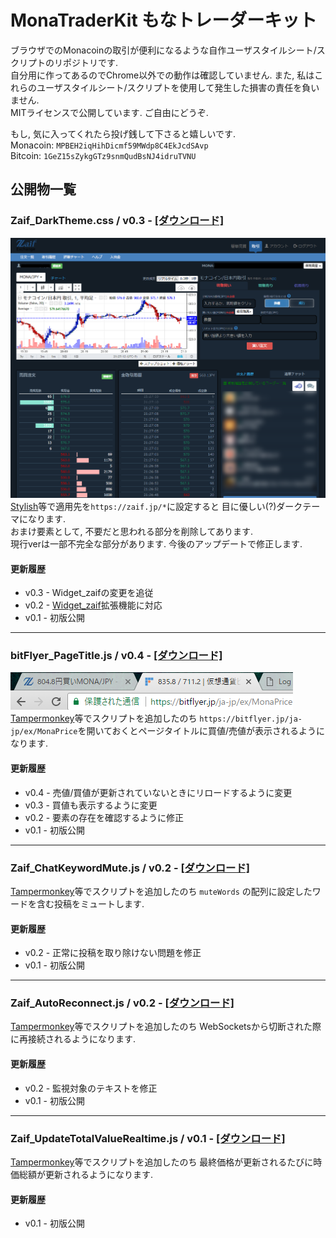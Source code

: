 # MonaTraderKit もなトレーダーキット
ブラウザでのMonacoinの取引が便利になるような自作ユーザスタイルシート/スクリプトのリポジトリです.  
自分用に作ってあるのでChrome以外での動作は確認していません. また, 私はこれらのユーザスタイルシート/スクリプトを使用して発生した損害の責任を負いません.  
MITライセンスで公開しています. ご自由にどうぞ.

もし, 気に入ってくれたら投げ銭して下さると嬉しいです.  
Monacoin: `MPBEH2iqHihDicmf59MWdp8C4EkJcdSAvp`  
Bitcoin: `1GeZ15sZykgGTz9snmQudBsNJ4idruTVNU`

## 公開物一覧
### Zaif_DarkTheme.css / v0.3 - [[ダウンロード]](https://raw.githubusercontent.com/SlashNephy/MonaTraderKit/master/Zaif_DarkTheme.css)
<img src="https://raw.githubusercontent.com/SlashNephy/MonaTraderKit/master/img/Zaif_DarkTheme.png"><br>
[Stylish](https://chrome.google.com/webstore/detail/stylish-custom-themes-for/fjnbnpbmkenffdnngjfgmeleoegfcffe?hl=ja)等で適用先を`https://zaif.jp/*`に設定すると 目に優しい(?)ダークテーマになります.  
おまけ要素として, 不要だと思われる部分を削除してあります.  
現行verは一部不完全な部分があります. 今後のアップデートで修正します.

#### 更新履歴
- v0.3 - Widget_zaifの変更を追従
- v0.2 - [Widget_zaif](https://chrome.google.com/webstore/detail/widgetzaif/igoecdicmkohhcfjonhfidhkdjhhcgae?hl=ja)拡張機能に対応
- v0.1 - 初版公開

---

### bitFlyer_PageTitle.js / v0.4 - [[ダウンロード]](https://raw.githubusercontent.com/SlashNephy/MonaTraderKit/master/bitFlyer_PageTitle.js)
<img src="https://raw.githubusercontent.com/SlashNephy/MonaTraderKit/master/img/bitFlyer_PageTitle.png"><br>
[Tampermonkey](https://chrome.google.com/webstore/detail/tampermonkey/dhdgffkkebhmkfjojejmpbldmpobfkfo?hl=ja)等でスクリプトを追加したのち `https://bitflyer.jp/ja-jp/ex/MonaPrice`を開いておくとページタイトルに買値/売値が表示されるようになります.

#### 更新履歴
- v0.4 - 売値/買値が更新されていないときにリロードするように変更
- v0.3 - 買値も表示するように変更
- v0.2 - 要素の存在を確認するように修正
- v0.1 - 初版公開

---

### Zaif_ChatKeywordMute.js / v0.2 - [[ダウンロード]](https://raw.githubusercontent.com/SlashNephy/MonaTraderKit/master/Zaif_ChatKeywordMute.js)
[Tampermonkey](https://chrome.google.com/webstore/detail/tampermonkey/dhdgffkkebhmkfjojejmpbldmpobfkfo?hl=ja)等でスクリプトを追加したのち `muteWords` の配列に設定したワードを含む投稿をミュートします.

#### 更新履歴
- v0.2 - 正常に投稿を取り除けない問題を修正
- v0.1 - 初版公開

---

### Zaif_AutoReconnect.js / v0.2 - [[ダウンロード]](https://raw.githubusercontent.com/SlashNephy/MonaTraderKit/master/Zaif_AutoReconnect.js)
[Tampermonkey](https://chrome.google.com/webstore/detail/tampermonkey/dhdgffkkebhmkfjojejmpbldmpobfkfo?hl=ja)等でスクリプトを追加したのち WebSocketsから切断された際に再接続されるようになります.

#### 更新履歴
- v0.2 - 監視対象のテキストを修正
- v0.1 - 初版公開

---

### Zaif_UpdateTotalValueRealtime.js / v0.1 - [[ダウンロード]](https://raw.githubusercontent.com/SlashNephy/MonaTraderKit/master/Zaif_UpdateTotalValueRealtime.js)
[Tampermonkey](https://chrome.google.com/webstore/detail/tampermonkey/dhdgffkkebhmkfjojejmpbldmpobfkfo?hl=ja)等でスクリプトを追加したのち 最終価格が更新されるたびに時価総額が更新されるようになります.

#### 更新履歴
- v0.1 - 初版公開
